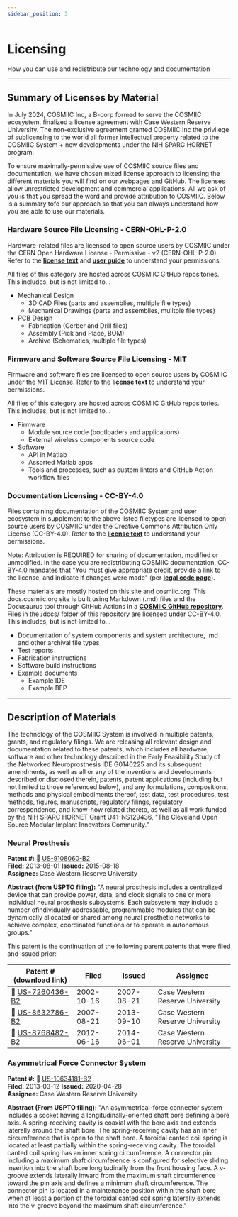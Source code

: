 ```yaml
---
sidebar_position: 3
---
```


# Licensing

How you can use and redistribute our technology and documentation

---

## Summary of Licenses by Material

In July 2024, COSMIIC Inc, a B-corp formed to serve the COSMIIC ecosystem, finalized a license agreement with Case Western Reserve University. The non-exclusive agreement granted COSMIIC Inc the privilege of sublicensing to the world all former intellectual property related to the COSMIIC System + new developments under the NIH SPARC HORNET program.

To ensure maximally-permissive use of COSMIIC source files and documentation, we have chosen mixed license approach to licensing the different materials you will find on our webpages and GitHub. The licenses allow unrestricted development and commercial applications. All we ask of you is that you spread the word and provide attribution to COSMIIC. Below is a summary tofo our approach so that you can always understand how you are able to use our materials.

### Hardware Source File Licensing - CERN-OHL-P-2.0

Hardware-related files are licensed to open source users by COSMIIC under the CERN Open Hardware License - Permissive - v2 (CERN-OHL-P-2.0). Refer to the **[license text](https://ohwr.org/cern_ohl_p_v2.txt)** and **[user guide](https://ohwr.org/project/cernohl/-/wikis/uploads/8a6b5d01f71c207c49493e4d114d61e6/cern_ohl_p_v2_howto.pdf)** to understand your permissions.

All files of this category are hosted across COSMIIC GitHub repositories. This includes, but is not limited to...

- Mechanical Design
    - 3D CAD Files (parts and assemblies, multiple file types)
    - Mechanical Drawings (parts and assemblies, mulitple file types)
- PCB Design
    - Fabrication (Gerber and Drill files)
    - Assembly (Pick and Place, BOM)
    - Archive (Schematics, multiple file types)

### Firmware and Software Source File Licensing - MIT

Firmware and software files are licensed to open source users by COSMIIC under the MIT License. Refer to the **[license text](https://mit-license.org/)** to understand your permissions.

All files of this category are hosted across COSMIIC GitHub repositories. This includes, but is not limited to...

- Firmware
    - Module source code (bootloaders and applications)
    - External wireless components source code
- Software
    - API in Matlab
    - Assorted Matlab apps
    - Tools and processes, such as custom linters and GitHub Action workflow files

### Documentation Licensing - CC-BY-4.0

Files containing documentation of the COSMIIC System and user ecosystem in supplement to the above listed filetypes are licensed to open source users by COSMIIC under the Creative Commons Attribution Only License (CC-BY-4.0). Refer to the **[license text](https://creativecommons.org/licenses/by/4.0/legalcode.txt)** to understand your permissions.

Note: Attribution is REQUIRED for sharing of documentation, modified or unmodified. In the case you are redistributing COSMIIC documentation, CC-BY-4.0 mandates that "You must give appropriate credit, provide a link to the license, and indicate if changes were made" (per **[legal code page](https://creativecommons.org/licenses/by/4.0/legalcode.en)**).

These materials are mostly hosted on this site and cosmiic.org. This docs.cosmiic.org site is built using Markdown (.md) files and the Docusaurus tool through GitHub Actions in a **[COSMIIC GitHub repository](https://github.com/COSMIIC-Inc/Documentation-Source)**. Files in the /docs/ folder of this repository are licensed under CC-BY-4.0. This includes, but is not limited to...

- Documentation of system components and system architecture, .md and other archival file types
- Test reports
- Fabrication instructions
- Software build instructions
- Example documents
    - Example IDE
    - Example BEP

---

## Description of Materials

The technology of the COSMIIC System is involved in multiple patents, grants, and regulatory filings. We are releasing all relevant design and documentation related to these patents, which includes all hardware, software and other technology described in the Early Feasibility Study of the Networked Neuroprosthesis IDE G0140225 and its subsequent amendments, as well as all or any of the inventions and developments described or disclosed therein, patents, patent applications (including but not limited to those referenced below), and any formulations, compositions, methods and physical embodiments thereof, test data, test procedures, test methods, figures, manuscripts, regulatory filings, regulatory correspondence, and know-how related thereto, as well as all work funded by the NIH SPARC HORNET Grant U41-NS129436, "The Cleveland Open Source Modular Implant Innovators Community."

### Neural Prosthesis  

**Patent #:** :file_folder: [US-9108060-B2](./img/9108060.pdf)  
**Filed:** 2013-08-01   **Issued:** 2015-08-18  
**Assignee:** Case Western Reserve University  

**Abstract (from USPTO filing):** "A neural prosthesis includes a centralized device that can provide power, data, and clock signals to one or more individual neural prosthesis subsystems. Each subsystem may include a number ofindividually addressable, programmable modules that can be dynamically allocated or shared among neural prosthetic networks to achieve complex, coordinated functions or to operate in autonomous groups."

This patent is the continuation of the following parent patents that were filed and issued prior:

| Patent # (download link) | Filed | Issued | Assignee |
|---|---|---|---|
| :file_folder: [US-7260436-B2](./img/7260436.pdf) | 2002-10-16 | 2007-08-21 | Case Western Reserve University |
| :file_folder: [US-8532786-B2](./img/8532786.pdf) | 2007-08-21 | 2013-09-10 | Case Western Reserve University |
| :file_folder: [US-8768482-B2](./img/8768482.pdf) | 2012-06-16 | 2014-06-01 | Case Western Reserve University |

### Asymmetrical Force Connector System

**Patent #:** :file_folder: [US-10634181-B2](./img/10634181.pdf)  
**Filed:** 2013-03-12   **Issued:** 2020-04-28  
**Assignee:** Case Western Reserve University  

**Abstract (From USPTO filing):** "An asymmetrical-force connector system includes a socket having a longitudinally-oriented shaft bore defining a bore axis. A spring-receiving cavity is coaxial with the bore axis and extends laterally around the shaft bore. The spring-receiving cavity has an inner circumference that is open to the shaft bore. A toroidal canted coil spring is located at least partially within the spring-receiving cavity. The toroidal canted coil spring has an inner spring circumference. A connector pin including a maximum shaft circumference is configured for selective sliding insertion into the shaft bore longitudinally from the front housing face. A v-groove extends laterally inward from the maximum shaft circumference toward the pin axis and defines a minimum shaft circumference. The connector pin is located in a maintenance position within the shaft bore when at least a portion of the toroidal canted coil spring laterally extends into the v-groove beyond the maximum shaft circumference."
